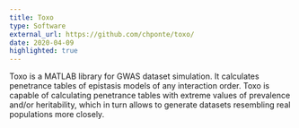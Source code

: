```yaml
---
title: Toxo
type: Software
external_url: https://github.com/chponte/toxo/
date: 2020-04-09
highlighted: true
---
```


Toxo is a MATLAB library for GWAS dataset simulation. It calculates penetrance
tables of epistasis models of any interaction order. Toxo is capable of
calculating penetrance tables with extreme values of prevalence and/or
heritability, which in turn allows to generate datasets resembling real
populations more closely.